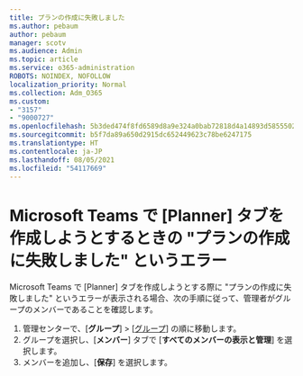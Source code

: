 ```yaml
---
title: プランの作成に失敗しました
ms.author: pebaum
author: pebaum
manager: scotv
ms.audience: Admin
ms.topic: article
ms.service: o365-administration
ROBOTS: NOINDEX, NOFOLLOW
localization_priority: Normal
ms.collection: Adm_O365
ms.custom:
- "3157"
- "9000727"
ms.openlocfilehash: 5b3ded474f8fd6589d8a9e324a0bab72818d4a14893d5855502088c448bab150
ms.sourcegitcommit: b5f7da89a650d2915dc652449623c78be6247175
ms.translationtype: HT
ms.contentlocale: ja-JP
ms.lasthandoff: 08/05/2021
ms.locfileid: "54117669"
---
```

# <a name="failed-to-create-the-plan-error-when-trying-to-create-a-planner-tab-in-microsoft-teams"></a>Microsoft Teams で [Planner] タブを作成しようとするときの "プランの作成に失敗しました" というエラー

Microsoft Teams で [Planner] タブを作成しようとする際に "プランの作成に失敗しました" というエラーが表示される場合、次の手順に従って、管理者がグループのメンバーであることを確認します。

1. 管理センターで、[**グループ**]  >  [[グループ](https://admin.microsoft.com/Adminportal/Home?source=applauncher#/groups)] の順に移動します。 
2. グループを選択し、[**メンバー**] タブで [**すべてのメンバーの表示と管理**] を選択します。
3. メンバーを追加し、[**保存**] を選択します。